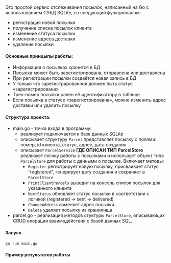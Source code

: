 ### 
Это простой сервис отслеживания посылок, написанный на Go с использованием СУБД SQLite, со следующий функционалом:
  * регистрация новой посылки
  * получение списка посылок клиента
  * изменение статуса посылки
  * изменение адреса доставки
  * удаление посылки

#### Основные принцыпы работы:
  * Информация о посылках хранится в БД
  * Посылка может быть зарегистрирована, отправлена или доставлена
  * При регистрации посылки создаётся новая запись в БД
  * У только что зарегистрированной должен быть статус «зарегистрирована»
  * Трек-номер посылки равен её идентификатору в таблице
  * Если посылка в статусе «зарегистрирована», можно изменить адрес доставки или удалить посылку

#### Структура проекта:
  * main.go - точка входа в программу:
    - реализует подключается к базе данных SQLite  
    - описывает структуру `Parcel` представляет посылку с полями: номер, id клиента, статус, адрес, дата создания  
    - описывает `ParcelService` **ГДЕ ОПИСАН ТИП ParcelStore** реализует логику работы с посылками и использует объект типа `ParcelStore` для работы с данными о посылке. Включает методы:  
      - `Register` регистрирует новую посылку, присваивает статус “registered”, генерирует дату создания и сохраняет в `ParcelStore`  
      - `PrintClientParcels` выводит на консоль список посылок для указанного клиента  
      - `NextStatus` обновляет статус посылки в соответствии с логикой (registered -> sent -> delivered)  
      - `ChangeAddress` изменяет адрес посылки
      - `Delete` удаляет посылку из хранилища
  * parcel.go - реализация методов стуктуры `ParcelStore`, описывающих CRUD операции взаимодействия с базой данных SQL.

#### Запуск
`go run main.go`

#### Пример результатов работы

